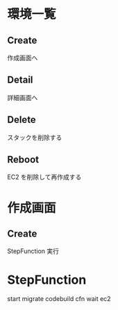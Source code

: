 # 環境一覧

## Create

作成画面へ

## Detail

詳細画面へ

## Delete

スタックを削除する

## Reboot

EC2 を削除して再作成する

# 作成画面

## Create

StepFunction 実行

# StepFunction

start
migrate
codebuild cfn
wait ec2

